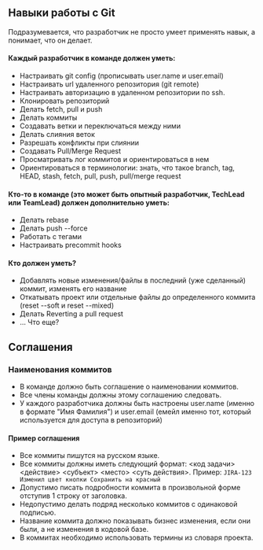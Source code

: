 ## Навыки работы с Git

Подразумевается, что разработчик не просто умеет применять навык, а понимает, что он делает.

#### Каждый разработчик в команде должен уметь:

* Настраивать git config (прописывать user.name и user.email)
* Настраивать url удаленного репозитория (git remote)
* Настраивать авторизацию в удаленном репозитории по ssh.
* Клонировать репозиторий
* Делать fetch, pull и push
* Делать коммиты
* Создавать ветки и переключаться между ними
* Делать слияния веток
* Разрешать конфликты при слиянии
* Создавать Pull/Merge Request
* Просматривать лог коммитов и ориентироваться в нем
* Ориентироваться в терминологии: знать, что такое branch, tag, HEAD, stash, fetch, pull, push, pull/merge request

#### Кто-то в команде (это может быть опытный разработчик, TechLead или TeamLead) должен дополнительно уметь:

* Делать rebase
* Делать push --force
* Работать с тегами
* Настраивать precommit hooks

#### Кто должен уметь?
* Добавлять новые изменения/файлы в последний (уже сделанный) коммит, изменять его название
* Откатывать проект или отдельные файлы до определенного коммита (reset --soft и reset --mixed)
* Делать Reverting a pull request
* ... Что еще?


## Соглашения

### Наименования коммитов

* В команде должно быть соглашение о наименовании коммитов.
* Все члены команды должны этому соглашению следовать.
* У каждого разработчика должны быть настроены user.name (именно в формате "Имя Фамилия") и user.email (емейл именно тот, который используется для доступа в репозиторий)

#### Пример соглашения

* Все коммиты пишутся на русском языке.
* Все коммиты должны иметь следующий формат: <код задачи> <действие> <субъект> <место> <суть действия>. Пример: `JIRA-123 Изменил цвет кнопки Сохранить на красный`
* Допустимо писать подробности коммита в произвольной форме отступив 1 строку от заголовка.
* Недопустимо делать подряд несколько коммитов с одинаковой подписью.
* Название коммита должно показывать бизнес изменения, если они были, а не изменения в кодовой базе.
* В коммитах необходимо использовать термины из словаря проекта.

